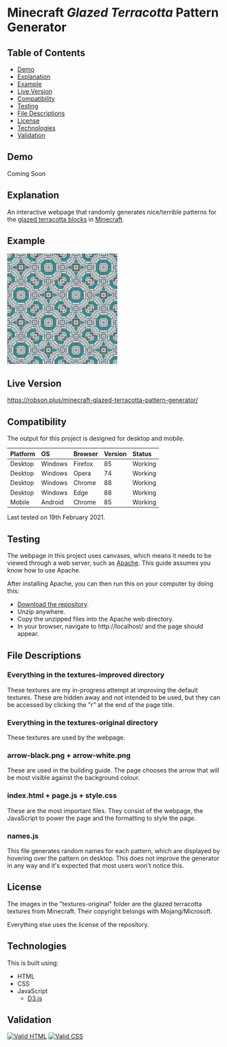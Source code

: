 # Minecraft *Glazed Terracotta* Pattern Generator

## Table of Contents

 * [Demo](#demo)
 * [Explanation](#explanation)
 * [Example](#example) 
 * [Live Version](#live-version)
 * [Compatibility](#compatibility)
 * [Testing](#testing) 
 * [File Descriptions](#file-descriptions)
 * [License](#license)
 * [Technologies](#technologies)
 * [Validation](#validation)
 
## Demo

Coming Soon
 
## Explanation

An interactive webpage that randomly generates nice/terrible patterns for the <a href="https://minecraft.gamepedia.com/Glazed_Terracotta">glazed terracotta blocks</a> in <a href="https://www.minecraft.net/en-us/">Minecraft</a>.

## Example

<img src="https://raw.githubusercontent.com/Robson/Minecraft-Glazed-Terracotta-Pattern-Generator/main/example.png" />

## Live Version

https://robson.plus/minecraft-glazed-terracotta-pattern-generator/

## Compatibility

The output for this project is designed for desktop and mobile.

| Platform | OS      | Browser          | Version | Status  |
| :------- | :------ | :--------------- | :------ | :------ |
| Desktop  | Windows | Firefox          | 85      | Working |
| Desktop  | Windows | Opera            | 74      | Working |
| Desktop  | Windows | Chrome           | 88      | Working |
| Desktop  | Windows | Edge             | 88      | Working |
| Mobile   | Android | Chrome           | 85      | Working |

Last tested on 19th February 2021.

## Testing

The webpage in this project uses canvases, which means it needs to be viewed through a web server, such as [Apache](https://en.wikipedia.org/wiki/Apache_HTTP_Server). This guide assumes you know how to use Apache.

After installing Apache, you can then run this on your computer by doing this:
 * [Download the repository](https://github.com/Robson/Minecraft-Glazed-Terracotta-Pattern-Generator/archive/master.zip).
 * Unzip anywhere.
 * Copy the unzipped files into the Apache web directory.
 * In your browser, navigate to http://localhost/ and the page should appear.

## File Descriptions

### Everything in the textures-improved directory

These textures are my in-progress attempt at improving the default textures. These are hidden away and not intended to be used, but they can be accessed by clicking the "r" at the end of the page title.

### Everything in the textures-original directory

These textures are used by the webpage.

### arrow-black.png + arrow-white.png

These are used in the building guide. The page chooses the arrow that will be most visible against the background colour.

### index.html + page.js + style.css

These are the most important files. They consist of the webpage, the JavaScript to power the page and the formatting to style the page.

### names.js

This file generates random names for each pattern, which are displayed by hovering over the pattern on desktop. This does not improve the generator in any way and it's expected that most users won't notice this.
 
## License

The images in the "textures-original" folder are the glazed terracotta textures from Minecraft. Their copyright belongs with Mojang/Microsoft.

Everything else uses the license of the repository.

## Technologies

This is built using:
 * HTML
 * CSS
 * JavaScript
   * <a href="https://github.com/d3/d3">D3.js</a>

## Validation
   
<a href="https://validator.w3.org/nu/?doc=https%3A%2F%2Frobson.plus%2Fminecraft-glazed-terracotta-pattern-generator%2F"><img src="https://www.w3.org/Icons/valid-html401-blue" alt="Valid HTML" /></a>
<a href="http://jigsaw.w3.org/css-validator/validator?uri=https%3A%2F%2Frobson.plus%2Fminecraft-glazed-terracotta-pattern-generator%2Fstyle.css&profile=css3svg&usermedium=all&warning=1"><img src="https://jigsaw.w3.org/css-validator/images/vcss-blue" alt="Valid CSS" /></a>   
